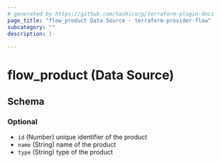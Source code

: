 ```yaml
---
# generated by https://github.com/hashicorp/terraform-plugin-docs
page_title: "flow_product Data Source - terraform-provider-flow"
subcategory: ""
description: |-
  
---
```


# flow_product (Data Source)





<!-- schema generated by tfplugindocs -->
## Schema

### Optional

- `id` (Number) unique identifier of the product
- `name` (String) name of the product
- `type` (String) type of the product


